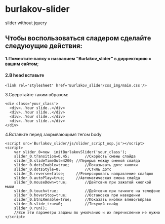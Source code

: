 # burlakov-slider
slider without jquery

<h2>Чтобы воспользоваться сладером сделайте следуюущие действия:</h2>
<h4>1.Поместите папку с названием "Burlakov_slider" в дирректорию с вашим сайтом;</h4>
<h4>2.В head вставьте </h4>

```
<link rel='stylesheet' href='Burlakov_slider/css_img/main.css'/>
```
3.Сверстайте таким образом:

```
<div class='your_class'>
  <div>..Your slide..</div>
  <div>..Your slide..</div>
  <div>..Your slide..</div>
  <div>..Your slide..</div>
</div>
```

4.Вставьте перед закрывающимя тегом body
```
<script src='Burlakov_slider/js/slider_script_oop.js'></script>
<script>
	var slider_0=new  initBurlakovSlider('your_class');
	slider_0.transition=0.45;		//Скорость смены слайда
	slider_0.slideTimeOut=4200;	//Перерыв между сменой слайда
	slider_0.dotsEnable=true;		//Показывать дотс кнопки
	slider_0.dotsStyle=0;			//Стиль дотс
	slider_0.reverse=false;		//Реверсировать направление слайдов
	slider_0.autoPlay=true;		//Автоматическая смена слайда
	slider_0.mouseDown=true;		//Дейтсвия при зажатой кнопкой мыши
	slider_0.touch=true;			//Дейтсвия при тачинге на телефоне
	slider_0.hoverStop=true;		//Остановка при наведении
	slider_0.btnLRenable=true;		//Показать кнопки влево/вправо
	slider_0.slide_true=0;			//Текущий слайд
	slider_0.run();
	//Все эти параметры заданы по умолчанию и их перечисление не нужно
</script>
```
